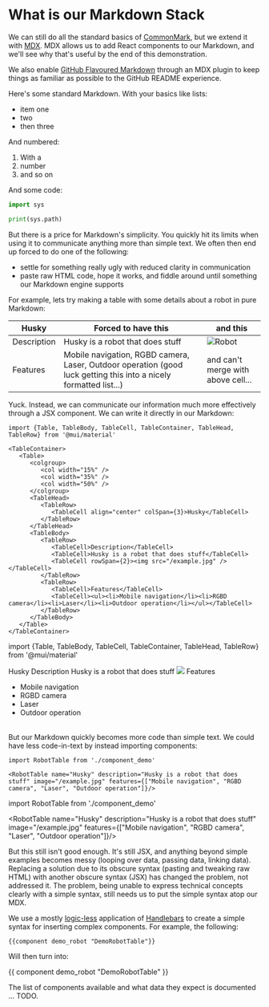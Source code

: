 # What is our Markdown Stack

We can still do all the standard basics of [CommonMark](https://commonmark.org/), but we extend it with [MDX](https://mdxjs.com/docs/what-is-mdx/). MDX allows us to add React components to our Markdown, and we'll see why that's useful by the end of this demonstration.

We also enable [GitHub Flavoured Markdown](https://github.github.com/gfm/) through an MDX plugin to keep things as familiar as possible to the GitHub README experience.

Here's some standard Markdown. With your basics like lists:

- item one
- two
- then three

And numbered:

1. With a
2. number
3. and so on

And some code:

```python
import sys

print(sys.path)
```

But there is a price for Markdown's simplicity. You quickly hit its limits when using it to communicate anything more than simple text. We often then end up forced to do one of the following:

- settle for something really ugly with reduced clarity in communication
- paste raw HTML code, hope it works, and fiddle around until something our Markdown engine supports

For example, lets try making a table with some details about a robot in pure Markdown:

| Husky       | Forced to have this                                                                                               | and this                           |
| ----------- | ----------------------------------------------------------------------------------------------------------------- | ---------------------------------- |
| Description | Husky is a robot that does stuff                                                                                  | ![Robot](/example.jpg)             |
| Features    | Mobile navigation, RGBD camera, Laser, Outdoor operation (good luck getting this into a nicely formatted list...) | and can't merge with above cell... |

Yuck. Instead, we can communicate our information much more effectively through a JSX component. We can write it directly in our Markdown:

```
import {Table, TableBody, TableCell, TableContainer, TableHead, TableRow} from '@mui/material'

<TableContainer>
   <Table>
      <colgroup>
         <col width="15%" />
         <col width="35%" />
         <col width="50%" />
      </colgroup>
      <TableHead>
         <TableRow>
            <TableCell align="center" colSpan={3}>Husky</TableCell>
         </TableRow>
      </TableHead>
      <TableBody>
         <TableRow>
            <TableCell>Description</TableCell>
            <TableCell>Husky is a robot that does stuff</TableCell>
            <TableCell rowSpan={2}><img src="/example.jpg" /></TableCell>
         </TableRow>
         <TableRow>
            <TableCell>Features</TableCell>
            <TableCell><ul><li>Mobile navigation</li><li>RGBD camera</li><li>Laser</li><li>Outdoor operation</li></ul></TableCell>
         </TableRow>
      </TableBody>
   </Table>
</TableContainer>
```

import {Table, TableBody, TableCell, TableContainer, TableHead, TableRow} from '@mui/material'

<TableContainer>
   <Table>
      <colgroup>
         <col width="15%" />
         <col width="35%" />
         <col width="50%" />
      </colgroup>
      <TableHead>
         <TableRow>
            <TableCell align="center" colSpan={3}>Husky</TableCell>
         </TableRow>
      </TableHead>
      <TableBody>
         <TableRow>
            <TableCell>Description</TableCell>
            <TableCell>Husky is a robot that does stuff</TableCell>
            <TableCell rowSpan={2}><img src="/example.jpg" /></TableCell>
         </TableRow>
         <TableRow>
            <TableCell>Features</TableCell>
            <TableCell><ul><li>Mobile navigation</li><li>RGBD camera</li><li>Laser</li><li>Outdoor operation</li></ul></TableCell>
         </TableRow>
      </TableBody>
   </Table>
</TableContainer>

But our Markdown quickly becomes more code than simple text. We could have less code-in-text by instead importing components:

```
import RobotTable from './component_demo'

<RobotTable name="Husky" description="Husky is a robot that does stuff" image="/example.jpg" features={["Mobile navigation", "RGBD camera", "Laser", "Outdoor operation"]}/>
```

import RobotTable from './component_demo'

<RobotTable name="Husky" description="Husky is a robot that does stuff" image="/example.jpg" features={["Mobile navigation", "RGBD camera", "Laser", "Outdoor operation"]}/>

But this still isn't good enough. It's still JSX, and anything beyond simple examples becomes messy (looping over data, passing data, linking data). Replacing a solution due to its obscure syntax (pasting and tweaking raw HTML) with another obscure syntax (JSX) has changed the problem, not addressed it. The problem, being unable to express technical concepts clearly with a simple syntax, still needs us to put the simple syntax atop our MDX.

We use a mostly [logic-less](https://dev.to/cocoroutine/truth-about-template-engines-3a7) application of [Handlebars](https://handlebarsjs.com/guide/#what-is-handlebars) to create a simple syntax for inserting complex components. For example, the following:

<pre><code>&#123;&#123;component demo_robot "DemoRobotTable"&#125;&#125;</code></pre>

Will then turn into:

{{ component demo_robot "DemoRobotTable" }}

The list of components available and what data they expect is documented ... TODO.
